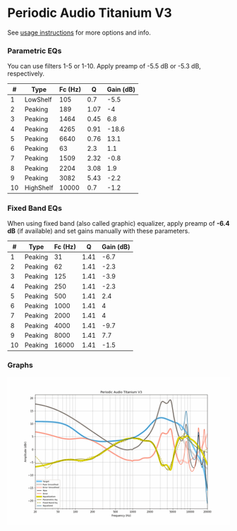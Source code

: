 # Periodic Audio Titanium V3
See [usage instructions](https://github.com/jaakkopasanen/AutoEq#usage) for more options and info.

### Parametric EQs
You can use filters 1-5 or 1-10. Apply preamp of -5.5 dB or -5.3 dB, respectively.

|   # | Type      |   Fc (Hz) |    Q |   Gain (dB) |
|-----|-----------|-----------|------|-------------|
|   1 | LowShelf  |       105 | 0.7  |        -5.5 |
|   2 | Peaking   |       189 | 1.07 |        -4   |
|   3 | Peaking   |      1464 | 0.45 |         6.8 |
|   4 | Peaking   |      4265 | 0.91 |       -18.6 |
|   5 | Peaking   |      6640 | 0.76 |        13.1 |
|   6 | Peaking   |        63 | 2.3  |         1.1 |
|   7 | Peaking   |      1509 | 2.32 |        -0.8 |
|   8 | Peaking   |      2204 | 3.08 |         1.9 |
|   9 | Peaking   |      3082 | 5.43 |        -2.2 |
|  10 | HighShelf |     10000 | 0.7  |        -1.2 |

### Fixed Band EQs
When using fixed band (also called graphic) equalizer, apply preamp of **-6.4 dB** (if available) and set gains manually with these parameters.

|   # | Type    |   Fc (Hz) |    Q |   Gain (dB) |
|-----|---------|-----------|------|-------------|
|   1 | Peaking |        31 | 1.41 |        -6.7 |
|   2 | Peaking |        62 | 1.41 |        -2.3 |
|   3 | Peaking |       125 | 1.41 |        -3.9 |
|   4 | Peaking |       250 | 1.41 |        -2.3 |
|   5 | Peaking |       500 | 1.41 |         2.4 |
|   6 | Peaking |      1000 | 1.41 |         4   |
|   7 | Peaking |      2000 | 1.41 |         4   |
|   8 | Peaking |      4000 | 1.41 |        -9.7 |
|   9 | Peaking |      8000 | 1.41 |         7.7 |
|  10 | Peaking |     16000 | 1.41 |        -1.5 |

### Graphs
![](./Periodic%20Audio%20Titanium%20V3.png)
